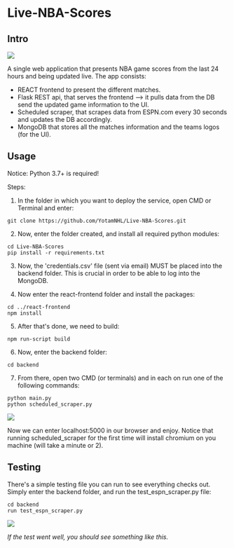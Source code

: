 # Live-NBA-Scores
## Intro
<kbd>
<img src="https://i.imgur.com/0OALjxe.png"></img>
</kbd>

A single web application that presents NBA game scores from the last 24 hours and being updated live.
The app consists:
* REACT frontend to present the different matches.
* Flask REST api, that serves the frontend --> it pulls data from the DB send the updated game information to the UI.
* Scheduled scraper, that scrapes data from ESPN.com every 30 seconds and updates the DB accordingly.
* MongoDB that stores all the matches information and the teams logos (for the UI).



## Usage
Notice: Python 3.7+ is required!

Steps:
1. In the folder in which you want to deploy the service, open CMD or Terminal and enter:
```
git clone https://github.com/YotamNHL/Live-NBA-Scores.git
```

2. Now, enter the folder created, and install all required python modules:
```
cd Live-NBA-Scores
pip install -r requirements.txt
```

3. Now, the 'credentials.csv' file (sent via email) MUST be placed into the backend folder. This is crucial in order to be able to log into the MongoDB.

4. Now enter the react-frontend folder and install the packages:
```
cd ../react-frontend
npm install
```

5. After that's done, we need to build:
```
npm run-script build
```

6. Now, enter the backend folder:
```
cd backend
```

7. From there, open two CMD (or terminals) and in each on run one of the following commands:
```
python main.py
python scheduled_scraper.py
```
<kbd>
<img src="https://i.imgur.com/sxxEgTP.png"></img>
</kbd>

Now we can enter localhost:5000 in our browser and enjoy.
Notice that running scheduled_scraper for the first time will install chromium on you machine (will take a minute or 2).

## Testing
There's a simple testing file you can run to see everything checks out.
Simply enter the backend folder, and run the test_espn_scraper.py file:
```
cd backend
run test_espn_scraper.py
```
<kbd>
<img src="https://i.ibb.co/djKB6hY/test-example.png"></img>
</kbd>

_If the test went well, you should see something like this._


